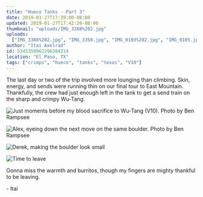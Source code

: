 ```yaml
---
title: "Hueco Tanks - Part 3"
date: 2019-01-27T17:39:00-08:00
updated: 2019-01-27T17:42:20-08:00
thumbnail: "uploads/IMG_3388%202.jpg"
uploads:
  ["IMG_3388%202.jpg", "IMG_3350.jpg", "IMG_0103%202.jpg", "IMG_0105.jpg"]
author: "Itai Axelrad"
id: 5345359962296384214
location: "El Paso, TX"
tags: ["crimps", "hueco", "tanks", "texas", "V10"]
---
```


The last day or two of the trip involved more lounging than climbing. Skin, energy, and sends were running thin on our final tour to East Mountain. Thankfully, the crew had just enough left in the tank to get a send train on the sharp and crimpy Wu-Tang.

![Just moments before my blood sacrifice to Wu-Tang (V10). Photo by Ben Rampsee](uploads/IMG_3388%202.jpg)

![Alex, eyeing down the next move on the same boulder. Photo by Ben Rampsee](uploads/IMG_3350.jpg)

![Derek, making the boulder look small](uploads/IMG_0103%202.jpg)

![Time to leave](uploads/IMG_0105.jpg)

Gonna miss the warmth and burritos, though my fingers are mighty thankful to be leaving.

\- Itai
